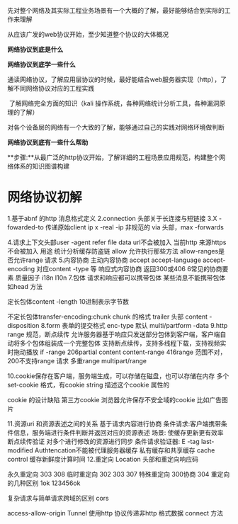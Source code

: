 先对整个网络及其实际工程业务场景有一个大概的了解，最好能够结合到实际的工作来理解

从应该广发的web协议开始，至少知道整个协议的大体概况

**网络协议到底是什么**

**网络协议到底学一些什么**

​	通读网络协议，了解应用层协议的时候，最好能结合web服务器实现（http），了解不同网络协议对应的工程实践

​	了解网络完全方面的知识（kali 操作系统，各种网络统计分析工具，各种漏洞原理的了解）

​	对各个设备层的网络有一个大致的了解，能够通过自己的实践对网络环境做判断

**网络协议到底有一些什么帮助**

**步骤:**从最广泛的http协议开始，了解详细的工程场景应用规范，构建整个网络体系的知识图谱构建

# 网络协议初解

1.基于abnf 的http 消息格式定义
2.connection 头部关于长连接与短链接
3.X -fowarded-to 传递原始client ip 
x -real -ip 非规范的
via 头部，max -forwards

4.请求上下文头部user -agent
refer 
file data url不会被加入
当前http 来源https 不会被加入
用途 统计分析缓存防盗链
allow 允许执行那些方法
allow-ranges是否允许range 请求
5.内容协商
主动内容协商
accept  accept-language accept-encoding 
对应content -type 等
响应式内容协商
返回300或406
6常见的协商要素
质量因子
i18n
l10n
7.包体
请求和响应都可以携带包体
某些消息不能携带包体
如head 方法

定长包体content -length 10进制表示字节数

不定长包体transfer-encoding:chunk
chunk 的格式
trailer 头部
content -disposition 
8.form 表单的提交格式
enc-type 
默认 multi/partform -data 
9.http range 规范，断点续传
允许服务器基于响应只发送部分包体到客户端，客户端自动将多个包体组装成一个完整包体
支持断点续传，支持多线程下载，支持视频实时拖动播放
if -range 
206partial content content-range 
416range 范围不对，200不支持range 请求
多重range  multipart/range 


10.cookie保存在客户端，服务端生成，可以存储在磁盘，也可以存储在内存
多个set-cookie 格式，有cookie string 描述这个cookie 属性的

cookie 的设计缺陷
第三方cookie 浏览器允许保存不安全域的cookie 比如广告图片

11.资源uri 和资源表述之间的关系
基于请求内容进行协商
条件请求:客户端携带条件信息，服务端进行条件判断并返回对应的资源表述
场景:
使缓存更新更有效率
断点续传验证
对多个进行修改的资源进行同步
条件请求验证器:
E -tag  last-modified 
Authtencation不能被代理服务器缓存
私有缓存和共享缓存
cache control
缓存新鲜度计算时间
12.重定向
Location 头部和重定向响应码

永久重定向
303   308
临时重定向
302  303  307
特殊重定向 
300协商
304 
重定向的几种区别
1ok 123456ok

复杂请求与简单请求跨域的区别
cors

access-allow-origin
Tunnel 使用http 协议传递非http 格式数据
connect 方法